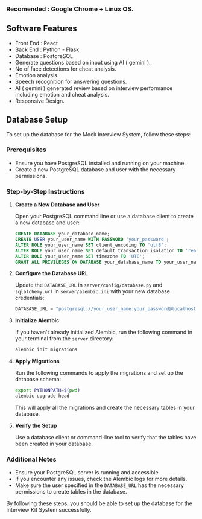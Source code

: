 ### Recomended : Google Chrome + Linux OS.

## Software Features

- Front End : React
- Back End : Python - Flask
- Database : PostgreSQL
- Generate questions based on input using AI ( gemini ).
- No of face detections for cheat analysis.
- Emotion analysis.
- Speech recognition for answering questions.
- AI ( gemini ) generated review based on interview performance including emotion and cheat analysis.
- Responsive Design.

## Database Setup

To set up the database for the Mock Interview System, follow these steps:

### Prerequisites

- Ensure you have PostgreSQL installed and running on your machine.
- Create a new PostgreSQL database and user with the necessary permissions.

### Step-by-Step Instructions

1. **Create a New Database and User**

   Open your PostgreSQL command line or use a database client to create a new database and user:

   ```sql
   CREATE DATABASE your_database_name;
   CREATE USER your_user_name WITH PASSWORD 'your_password';
   ALTER ROLE your_user_name SET client_encoding TO 'utf8';
   ALTER ROLE your_user_name SET default_transaction_isolation TO 'read committed';
   ALTER ROLE your_user_name SET timezone TO 'UTC';
   GRANT ALL PRIVILEGES ON DATABASE your_database_name TO your_user_name;
   ```

2. **Configure the Database URL**

   Update the `DATABASE_URL` in `server/config/database.py` and `sqlalchemy.url` in `server/alembic.ini` with your new database credentials:

   ```python
   DATABASE_URL = "postgresql://your_user_name:your_password@localhost/your_database_name"
   ```

3. **Initialize Alembic**

   If you haven't already initialized Alembic, run the following command in your terminal from the `server` directory:

   ```bash
   alembic init migrations
   ```

4. **Apply Migrations**

   Run the following commands to apply the migrations and set up the database schema:

   ```bash
   export PYTHONPATH=$(pwd)
   alembic upgrade head
   ```

   This will apply all the migrations and create the necessary tables in your database.

5. **Verify the Setup**

   Use a database client or command-line tool to verify that the tables have been created in your database.

### Additional Notes

- Ensure your PostgreSQL server is running and accessible.
- If you encounter any issues, check the Alembic logs for more details.
- Make sure the user specified in the `DATABASE_URL` has the necessary permissions to create tables in the database.

By following these steps, you should be able to set up the database for the Interview Kit System successfully.
